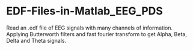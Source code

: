 # EDF-Files-in-Matlab_EEG_PDS
Read an .edf file of EEG signals with many channels of information. Applying Butterworth filters and fast fourier transform to get Alpha, Beta, Delta and Theta signals.
